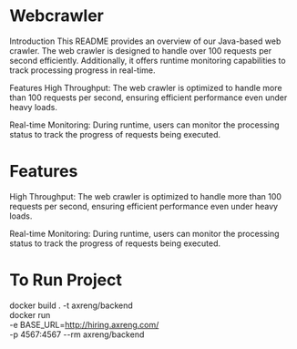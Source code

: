 # Webcrawler
Introduction
This README provides an overview of our Java-based web crawler. The web crawler is designed to handle over 100 requests per second efficiently. Additionally, it offers runtime monitoring capabilities to track processing progress in real-time.</br>

Features
High Throughput: The web crawler is optimized to handle more than 100 requests per second, ensuring efficient performance even under heavy loads.</br>

Real-time Monitoring: During runtime, users can monitor the processing status to track the progress of requests being executed.

# Features
High Throughput: The web crawler is optimized to handle more than 100 requests per second, ensuring efficient performance even under heavy loads.</br>

Real-time Monitoring: During runtime, users can monitor the processing status to track the progress of requests being executed.



# To Run Project
docker build . -t axreng/backend </br>
docker run </br>
-e BASE_URL=http://hiring.axreng.com/</br>
-p 4567:4567 --rm axreng/backend</br>
